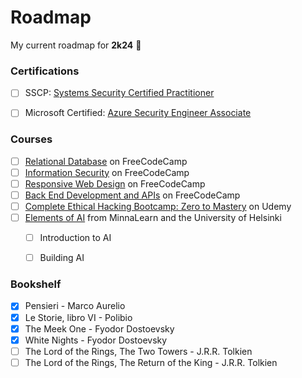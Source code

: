 # Roadmap
My current roadmap for __2k24__ 🧭


### Certifications
- [ ] SSCP: [Systems Security Certified Practitioner](https://www.isc2.org/certifications/sscp)
- [ ] Microsoft Certified: [Azure Security Engineer Associate](https://learn.microsoft.com/en-us/certifications/azure-security-engineer/)


### Courses
- [ ] [Relational Database](https://www.freecodecamp.org/learn/relational-database/) on FreeCodeCamp
- [ ] [Information Security](https://www.freecodecamp.org/learn/information-security/) on FreeCodeCamp
- [ ] [Responsive Web Design](https://www.freecodecamp.org/learn/2022/responsive-web-design/) on FreeCodeCamp
- [ ] [Back End Development and APIs](https://www.freecodecamp.org/learn/back-end-development-and-apis/) on FreeCodeCamp
- [ ] [Complete Ethical Hacking Bootcamp: Zero to Mastery](https://www.udemy.com/course/complete-ethical-hacking-bootcamp-zero-to-mastery/) on Udemy
- [ ] [Elements of AI](https://www.elementsofai.com/) from MinnaLearn and the University of Helsinki
  - [ ] Introduction to AI
  - [ ] Building AI


### Bookshelf
- [x] Pensieri - Marco Aurelio
- [x] Le Storie, libro VI - Polibio
- [x] The Meek One - Fyodor Dostoevsky
- [x] White Nights - Fyodor Dostoevsky
- [ ] The Lord of the Rings, The Two Towers - J.R.R. Tolkien
- [ ] The Lord of the Rings, The Return of the King - J.R.R. Tolkien
